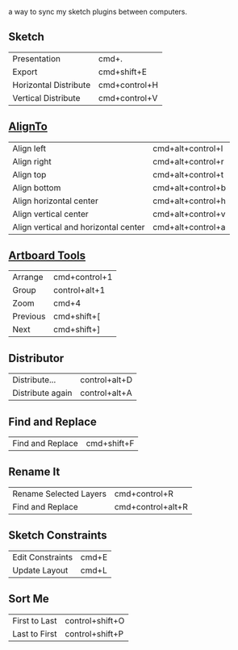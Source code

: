 a way to sync my sketch plugins between computers.

## Sketch
|||
|---|---|
|Presentation|cmd+.|
|Export|cmd+shift+E|
|Horizontal Distribute|cmd+control+H|
|Vertical Distribute|cmd+control+V|

## [AlignTo](https://github.com/LucienLee/AlignTo)
|||
|---|---|
|Align left|cmd+alt+control+l|
|Align right|cmd+alt+control+r|
|Align top|cmd+alt+control+t|
|Align bottom|cmd+alt+control+b|
|Align horizontal center|cmd+alt+control+h|
|Align vertical center|cmd+alt+control+v|
|Align vertical and horizontal center|cmd+alt+control+a|

## [Artboard Tools](https://github.com/frankko/Artboard-Tools)
|||
|---|---|
|Arrange|cmd+control+1|
|Group|control+alt+1|
|Zoom|cmd+4|
|Previous|cmd+shift+[|
|Next|cmd+shift+]|

## Distributor
|||
|---|---|
|Distribute...|control+alt+D|
|Distribute again|control+alt+A|

## Find and Replace
|||
|---|---|
|Find and Replace|cmd+shift+F|

## Rename It
|||
|---|---|
|Rename Selected Layers|cmd+control+R|
|Find and Replace|cmd+control+alt+R|

## Sketch Constraints
|||
|---|---|
|Edit Constraints|cmd+E|
|Update Layout|cmd+L|

## Sort Me
|||
|---|---|
|First to Last|control+shift+O|
|Last to First|control+shift+P|

